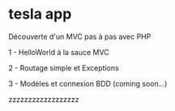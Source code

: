 # tesla app
Découverte d'un MVC pas à pas avec PHP

1 - HelloWorld à la sauce MVC

2 - Routage simple et Exceptions

3 - Modèles et connexion BDD (coming soon...)
 
zzzzzzzzzzzzzzzzzz